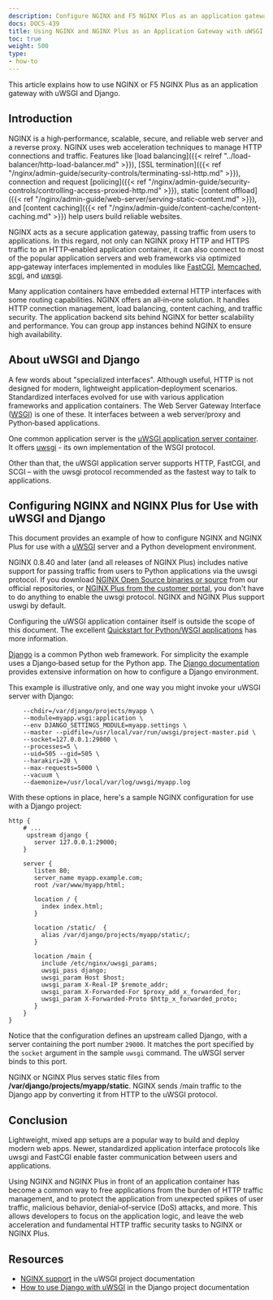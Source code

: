 ```yaml
---
description: Configure NGINX and F5 NGINX Plus as an application gateway for uWSGI and Django
docs: DOCS-439
title: Using NGINX and NGINX Plus as an Application Gateway with uWSGI and Django
toc: true
weight: 500
type:
- how-to
---
```


This article explains how to use NGINX or F5 NGINX Plus as an application gateway with uWSGI and Django.

<span id="intro"></span>
## Introduction

NGINX is a high‑performance, scalable, secure, and reliable web server and a reverse proxy. NGINX uses web acceleration techniques to manage HTTP connections and traffic. Features like [load balancing]({{< relref "../load-balancer/http-load-balancer.md" >}}), [SSL termination]({{< ref "/nginx/admin-guide/security-controls/terminating-ssl-http.md" >}}), connection and request [policing]({{< ref "/nginx/admin-guide/security-controls/controlling-access-proxied-http.md" >}}), static [content offload]({{< ref "/nginx/admin-guide/web-server/serving-static-content.md" >}}), and [content caching]({{< ref "/nginx/admin-guide/content-cache/content-caching.md" >}}) help users build reliable websites.

NGINX acts as a secure application gateway, passing traffic from users to applications. In this regard, not only can NGINX proxy HTTP and HTTPS traffic to an HTTP‑enabled application container, it can also connect to most of the popular application servers and web frameworks via optimized app‑gateway interfaces implemented in modules like [FastCGI](https://nginx.org/en/docs/http/ngx_http_fastcgi_module.html), [Memcached](https://nginx.org/en/docs/http/ngx_http_memcached_module.html), [scgi](https://nginx.org/en/docs/http/ngx_http_scgi_module.html), and [uwsgi](https://nginx.org/en/docs/http/ngx_http_uwsgi_module.html).

Many application containers have embedded external HTTP interfaces with some routing capabilities. NGINX offers an all‑in‑one solution. It handles HTTP connection management, load balancing, content caching, and traffic security. The application backend sits behind NGINX for better scalability and performance. You can group app instances behind NGINX to ensure high availability.

<span id="about-uwsgi-django"></span>
## About uWSGI and Django

A few words about "specialized interfaces". Although useful, HTTP is not designed for modern, lightweight application‑deployment scenarios. Standardized interfaces evolved for use with various application frameworks and application containers. The Web Server Gateway Interface ([WSGI](http://wsgi.readthedocs.org/en/latest/)) is one of these. It interfaces between a web server/proxy and Python‑based applications.

One common application server is the [uWSGI application server container](https://github.com/unbit/uwsgi). It offers [uwsgi](http://uwsgi-docs.readthedocs.org/en/latest/Protocol.html) -  its own implementation of the WSGI protocol.

Other than that, the uWSGI application server supports HTTP, FastCGI, and SCGI – with the uwsgi protocol recommended as the fastest way to talk to applications.

<span id="configure"></span>
## Configuring NGINX and NGINX Plus for Use with uWSGI and Django

This document provides an example of how to configure NGINX and NGINX Plus for use with a [uWSGI](http://uwsgi-docs.readthedocs.org/en/latest/) server and a Python development environment.

NGINX 0.8.40 and later (and all releases of NGINX Plus) includes native support for passing traffic from users to Python applications via the uwsgi protocol. If you download [NGINX Open Source binaries or source](https://nginx.org/en/download.html) from our official repositories, or [NGINX Plus from the customer portal](https://account.f5.com/myf5), you don't have to do anything to enable the uwsgi protocol. NGINX and NGINX Plus support uswgi by default.

Configuring the uWSGI application container itself is outside the scope of this document. The excellent [Quickstart for Python/WSGI applications](http://uwsgi-docs.readthedocs.org/en/latest/WSGIquickstart.html) has more information.

[Django](https://www.djangoproject.com/) is a common Python web framework. For simplicity the example uses a Django‑based setup for the Python app. The [Django documentation](https://docs.djangoproject.com/en/1.11/) provides extensive information on how to configure a Django environment.

This example is illustrative only, and one way you might invoke your uWSGI server with Django:

```none
    --chdir=/var/django/projects/myapp \
    --module=myapp.wsgi:application \
    --env DJANGO_SETTINGS_MODULE=myapp.settings \
    --master --pidfile=/usr/local/var/run/uwsgi/project-master.pid \
    --socket=127.0.0.1:29000 \
    --processes=5 \
    --uid=505 --gid=505 \
    --harakiri=20 \
    --max-requests=5000 \
    --vacuum \
    --daemonize=/usr/local/var/log/uwsgi/myapp.log
```

With these options in place, here's a sample NGINX configuration for use with a Django project:

```nginx
http {
    # ...
     upstream django {
       server 127.0.0.1:29000;
    }

    server {
       listen 80;
       server_name myapp.example.com;
       root /var/www/myapp/html;

       location / {
         index index.html;
       }

       location /static/  {
         alias /var/django/projects/myapp/static/;
       }

       location /main {
         include /etc/nginx/uwsgi_params;
         uwsgi_pass django;
         uwsgi_param Host $host;
         uwsgi_param X-Real-IP $remote_addr;
         uwsgi_param X-Forwarded-For $proxy_add_x_forwarded_for;
         uwsgi_param X-Forwarded-Proto $http_x_forwarded_proto;
       }
    }
}
```

Notice that the configuration defines an upstream called Django, with a server containing the port number `29000`. It matches the port specified by the `socket` argument in the sample `uwsgi` command. The uWSGI server binds to this port.

NGINX or NGINX Plus serves static files from **/var/django/projects/myapp/static**. NGINX sends /main traffic to the Django app by converting it from HTTP to the uWSGI protocol.

<span id="conclusion"></span>
## Conclusion

Lightweight, mixed app setups are a popular way to build and deploy modern web apps. Newer, standardized application interface protocols like uwsgi and FastCGI enable faster communication between users and applications.

Using NGINX and NGINX Plus in front of an application container has become a common way to free applications from the burden of HTTP traffic management, and to protect the application from unexpected spikes of user traffic, malicious behavior, denial‑of‑service (DoS) attacks, and more. This allows developers to focus on the application logic, and leave the web acceleration and fundamental HTTP traffic security tasks to NGINX or NGINX Plus.

<span id="resources"></span>
## Resources

- [NGINX support](https://uwsgi-docs.readthedocs.io/en/latest/Nginx.html) in the uWSGI project documentation
- [How to use Django with uWSGI](https://docs.djangoproject.com/en/1.11/howto/deployment/wsgi/uwsgi/) in the Django project documentation
